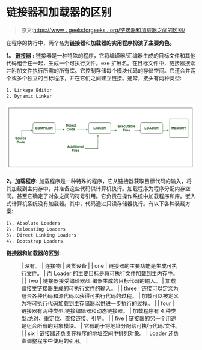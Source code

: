 # 链接器和加载器的区别

> 原文:[https://www . geeksforgeeks . org/链接器和加载器之间的区别/](https://www.geeksforgeeks.org/difference-between-linker-and-loader/)

在程序的执行中，两个名为**链接器**和**加载器的实用程序扮演了主要角色。**

**1。** [**链接器**](https://www.geeksforgeeks.org/linker/) **:**
链接器是一种特殊的程序，它将编译器/汇编器生成的目标文件和其他代码组合在一起，生成一个可执行文件。exe 扩展名。在目标文件中，链接器搜索并附加文件执行所需的所有库。它控制存储每个模块代码的存储空间。它还合并两个或多个独立的目标程序，并在它们之间建立链接。通常，接头有两种类型:

```
1. Linkage Editor
2. Dynamic Linker 
```

![](img/df3ca89ce463962ba61d7053cc9b3166.png)

**2。加载程序:**
加载程序是一种特殊的程序，它从链接器获取目标代码的输入，将其加载到主内存中，并准备这些代码供计算机执行。加载程序为程序分配内存空间。甚至它确定了对象之间的符号引用。它负责在操作系统中加载程序和库。嵌入式计算机系统没有加载器。其中，代码通过只读存储器执行。有以下各种装载方案:

```
1\. Absolute Loaders
2\. Relocating Loaders
3\. Direct Linking Loaders
4\. Bootstrap Loaders
```

**链接器和加载器的区别:**

<figure class="table">

| 没有。 | 连接物 | 装货设备 |
| one | 链接器的主要功能是生成可执行文件。 | 而 Loader 的主要目标是将可执行文件加载到主内存中。 |
| Two | 链接器接受编译器/汇编器生成的目标代码的输入。 | 加载器接受链接器生成的可执行文件的输入。 |
| three | 链接可以定义为组合各种代码和源代码以获得可执行代码的过程。 | 加载可以被定义为将可执行代码加载到主存储器以供进一步执行的过程。 |
| four | 链接器有两种类型:链接编辑器和动态链接器。 | 加载程序有 4 种类型:绝对、重定位、直接链接、引导。 |
| five | 链接器的另一个用途是组合所有的对象模块。 | 它有助于将地址分配给可执行代码/文件。 |
| six | 链接器还负责在程序的地址空间中排列对象。 | Loader 还负责调整程序中使用的引用。 |

</figure>